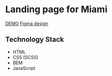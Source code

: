 # Landing page for Miami

[DEMO](https://trtskvalerie.github.io/layout_miami/)
[Figma design](https://www.figma.com/file/nHz8bflIwJaWP3P99vKTH5/miami_home_new?node-id=16033%3A3)

## Technology Stack

- HTML
- CSS (SCSS)
- BEM
- JavaScript
